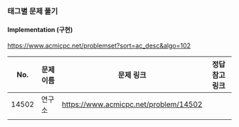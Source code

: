 ### 태그별 문제 풀기

#### Implementation (구현)

https://www.acmicpc.net/problemset?sort=ac_desc&algo=102

| No.   | 문제 이름 | 문제 링크                             | 정답 참고 링크 |
| ----- | --------- | ------------------------------------- | -------------- |
| 14502 | 연구소    | https://www.acmicpc.net/problem/14502 |                |
|       |           |                                       |                |



